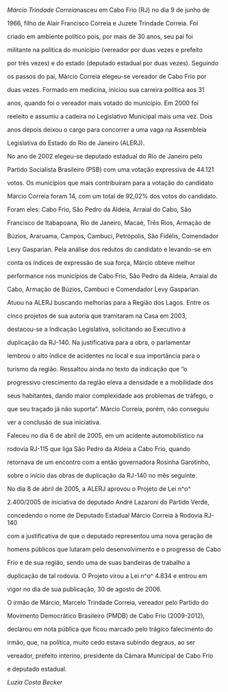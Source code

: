 

*Márcio Trindade Correia*nasceu em Cabo Frio (RJ) no dia 9 de junho de

1966, filho de Alair Francisco Correia e Juzete Trindade Correia. Foi

criado em ambiente político pois, por mais de 30 anos, seu pai foi

militante na política do município (vereador por duas vezes e prefeito

por três vezes) e do estado (deputado estadual por duas vezes). Seguindo

os passos do pai, Márcio Correia elegeu-se vereador de Cabo Frio por

duas vezes. Formado em medicina, iniciou sua carreira política aos 31

anos, quando foi o vereador mais votado do município. Em 2000 foi

reeleito e assumiu a cadeira no Legislativo Municipal mais uma vez. Dois

anos depois deixou o cargo para concorrer a uma vaga na Assembleia

Legislativa do Estado do Rio de Janeiro (ALERJ).



No ano de 2002 elegeu-se deputado estadual do Rio de Janeiro pelo

Partido Socialista Brasileiro (PSB) com uma votação expressiva de 44.121

votos. Os municípios que mais contribuíram para a votação do candidato

Márcio Correia foram 14, com um total de 92,02% dos votos do candidato.

Foram eles: Cabo Frio, São Pedro da Aldeia, Arraial do Cabo, São

Francisco de Itabapoana, Rio de Janeiro, Macaé, Três Rios, Armação de

Búzios, Araruama, Campos, Cambuci, Petrópolis, São Fidélis, Comendador

Levy Gasparian. Pela análise dos redutos do candidato e levando-se em

conta os índices de expressão de sua força, Márcio obteve melhor

performance nos municípios de Cabo Frio, São Pedro da Aldeia, Arraial do

Cabo, Armação de Búzios, Cambuci e Comendador Levy Gasparian.



Atuou na ALERJ buscando melhorias para a Região dos Lagos. Entre os

cinco projetos de sua autoria que tramitaram na Casa em 2003,

destacou-se a Indicação Legislativa, solicitando ao Executivo a

duplicação da RJ-140. Na justificativa para a obra, o parlamentar

lembrou o alto índice de acidentes no local e sua importância para o

turismo da região. Ressaltou ainda no texto da indicação que “o

progressivo crescimento da região eleva a densidade e a mobilidade dos

seus habitantes, dando maior complexidade aos problemas de tráfego, o

que seu traçado já não suporta”. Márcio Correia, porém, não conseguiu

ver a conclusão de sua iniciativa.



Faleceu no dia 6 de abril de 2005, em um acidente automobilístico na

rodovia RJ-115 que liga São Pedro da Aldeia a Cabo Frio, quando

retornava de um encontro com a então governadora Rosinha Garotinho,

sobre o início das obras de duplicação da RJ-140 no mês seguinte.



No dia 8 de abril de 2005, a ALERJ aprovou o Projeto de Lei n^o^

2.400/2005 de iniciativa do deputado André Lazaroni do Partido Verde,

concedendo o nome de Deputado Estadual Márcio Correia à Rodovia RJ-140

com a justificativa de que o deputado representou uma nova geração de

homens públicos que lutaram pelo desenvolvimento e o progresso de Cabo

Frio e de sua região, sendo uma de suas bandeiras de trabalho a

duplicação de tal rodovia. O Projeto virou a Lei n^o^ 4.834 e entrou em

vigor no dia de sua publicação, 30 de agosto de 2006.



O irmão de Márcio, Marcelo Trindade Correia, vereador pelo Partido do

Movimento Democrático Brasileiro (PMDB) de Cabo Frio (2009-2012),

declarou em nota pública que ficou marcado pelo trágico falecimento do

irmão, que, na política, muito cedo estava subindo degraus, ao ser

vereador, prefeito interino, presidente da Câmara Municipal de Cabo Frio

e deputado estadual.



*Luzia Costa Becker*




